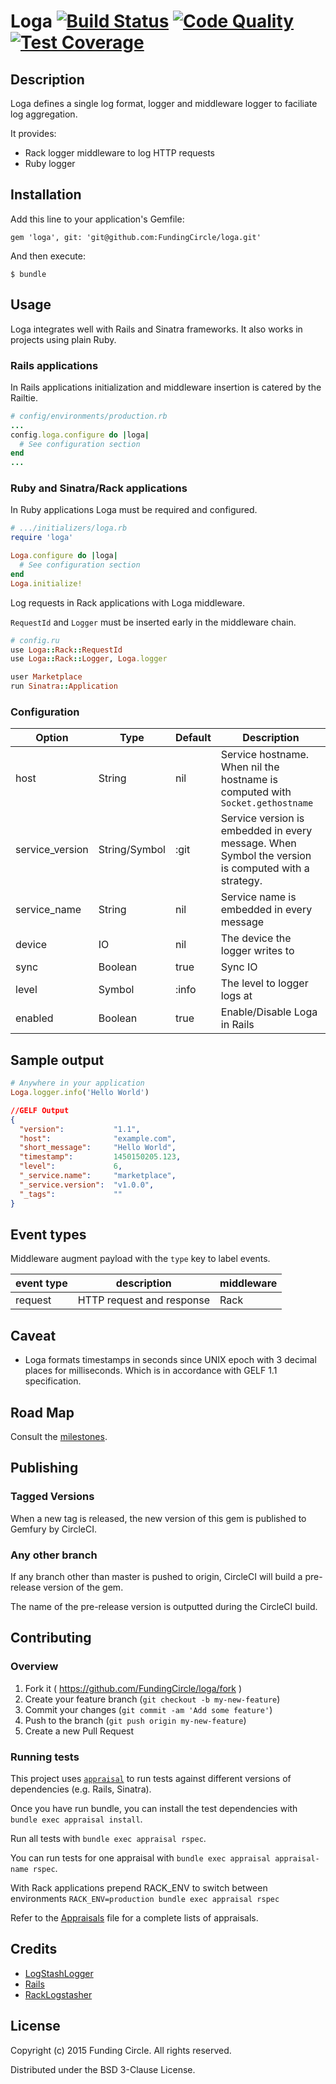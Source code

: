 # Loga [![Build Status](https://circleci.com/gh/FundingCircle/loga/tree/master.svg?style=shield&circle-token=9b81c3cf8468a8c3dc760f4c0398cf8914cb27d4)](https://circleci.com/gh/FundingCircle/loga/tree/master) [![Code Quality](https://codeclimate.com/repos/5563694f6956805723005d2f/badges/8eecb9144730614fb39e/gpa.svg)](https://codeclimate.com/repos/5563694f6956805723005d2f/feed) [![Test Coverage](https://codeclimate.com/repos/5563694f6956805723005d2f/badges/8eecb9144730614fb39e/coverage.svg)](https://codeclimate.com/repos/5563694f6956805723005d2f/coverage)

## Description

Loga defines a single log format, logger and middleware logger
to faciliate log aggregation.

It provides:
- Rack logger middleware to log HTTP requests
- Ruby logger

## Installation

Add this line to your application's Gemfile:

    gem 'loga', git: 'git@github.com:FundingCircle/loga.git'

And then execute:

    $ bundle

## Usage

Loga integrates well with Rails and Sinatra frameworks. It also works in projects
using plain Ruby.

### Rails applications

In Rails applications initialization and middleware insertion is catered by
the Railtie.

```ruby
# config/environments/production.rb
...
config.loga.configure do |loga|
  # See configuration section
end
...
```

### Ruby and Sinatra/Rack applications

In Ruby applications Loga must be required and configured.

```ruby
# .../initializers/loga.rb
require 'loga'

Loga.configure do |loga|
  # See configuration section
end
Loga.initialize!
```
Log requests in Rack applications with Loga middleware.

`RequestId` and `Logger` must be inserted early in the middleware chain.

```ruby
# config.ru
use Loga::Rack::RequestId
use Loga::Rack::Logger, Loga.logger

user Marketplace
run Sinatra::Application
```

### Configuration

| Option          | Type          | Default | Description                                                                                        |
|-----------------|---------------|---------|----------------------------------------------------------------------------------------------------|
| host            | String        | nil     | Service hostname. When nil the hostname is computed with `Socket.gethostname`                      |
| service_version | String/Symbol | :git    | Service version is embedded in every message. When Symbol the version is computed with a strategy. |
| service_name    | String        | nil     | Service name is embedded in every message                                                          |
| device          | IO            | nil     | The device the logger writes to                                                                    |
| sync            | Boolean       | true    | Sync IO                                                                                            |
| level           | Symbol        | :info   | The level to logger logs at                                                                        |
| enabled         | Boolean       | true    | Enable/Disable Loga in Rails                                                                       |

## Sample output

```ruby
# Anywhere in your application
Loga.logger.info('Hello World')
```
```json
//GELF Output
{
  "version":           "1.1",
  "host":              "example.com",
  "short_message":     "Hello World",
  "timestamp":         1450150205.123,
  "level":             6,
  "_service.name":     "marketplace",
  "_service.version":  "v1.0.0",
  "_tags":             ""
}
```

## Event types

Middleware augment payload with the `type` key to label events.

| event type        | description                       | middleware              |
|-------------------|-----------------------------------|-------------------------|
| request           | HTTP request and response         | Rack                    |

## Caveat

- Loga formats timestamps in seconds since UNIX epoch with 3 decimal places
  for milliseconds. Which is in accordance with GELF 1.1 specification.


## Road Map

Consult the [milestones](https://github.com/FundingCircle/loga/milestones).


## Publishing

### Tagged Versions

When a new tag is released, the new version of this gem is published to Gemfury by CircleCI.

### Any other branch

If any branch other than master is pushed to origin, CircleCI will build a pre-release version of the gem.

The name of the pre-release version is outputted during the CircleCI build.


## Contributing

### Overview

1. Fork it ( https://github.com/FundingCircle/loga/fork )
2. Create your feature branch (`git checkout -b my-new-feature`)
3. Commit your changes (`git commit -am 'Add some feature'`)
4. Push to the branch (`git push origin my-new-feature`)
5. Create a new Pull Request

### Running tests

This project uses [`appraisal`](https://github.com/thoughtbot/appraisal/tree/v2.0.2) to run tests against different versions of dependencies (e.g. Rails, Sinatra).

Once you have run bundle, you can install the test dependencies with `bundle exec appraisal install`.

Run all tests with `bundle exec appraisal rspec`.

You can run tests for one appraisal with `bundle exec appraisal appraisal-name rspec`.

With Rack applications prepend RACK\_ENV to switch between environments `RACK_ENV=production bundle exec appraisal rspec`

Refer to the [Appraisals](https://github.com/FundingCircle/loga/blob/master/Appraisals) file for a complete lists of appraisals.

## Credits

- [LogStashLogger](https://github.com/dwbutler/logstash-logger)
- [Rails](https://github.com/rails/rails)
- [RackLogstasher](https://github.com/alphagov/rack-logstasher)

## License

Copyright (c) 2015 Funding Circle. All rights reserved.

Distributed under the BSD 3-Clause License.
